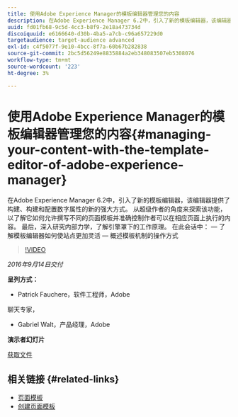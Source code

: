 ```yaml
---
title: 使用Adobe Experience Manager的模板编辑器管理您的内容
description: 在Adobe Experience Manager 6.2中，引入了新的模板编辑器，该编辑器提供了构建、构建和配置数字属性的新的强大方式。 从超级作者的角度来探索该功能，以了解它如何允许撰写不同的页面模板并准确控制作者可以在相应页面上执行的内容。 最后，深入研究内部力学，了解引擎罩下的工作原理。
uuid: fd01fb68-9c5d-4cc3-b8f9-2e18a473734d
discoiquuid: e6166640-d30b-4ba5-a7cb-c96a657229d0
targetaudience: target-audience advanced
exl-id: c4f5077f-9e10-4bcc-8f7a-60b67b282838
source-git-commit: 2bc5d56249e8835884a2eb348083507eb5308076
workflow-type: tm+mt
source-wordcount: '223'
ht-degree: 3%

---
```


# 使用Adobe Experience Manager的模板编辑器管理您的内容{#managing-your-content-with-the-template-editor-of-adobe-experience-manager}

在Adobe Experience Manager 6.2中，引入了新的模板编辑器，该编辑器提供了构建、构建和配置数字属性的新的强大方式。 从超级作者的角度来探索该功能，以了解它如何允许撰写不同的页面模板并准确控制作者可以在相应页面上执行的内容。 最后，深入研究内部力学，了解引擎罩下的工作原理。 在此会话中： — 了解模板编辑器如何使站点更加灵活 — 概述模板机制的操作方式

>[!VIDEO](https://video.tv.adobe.com/v/19300/?quality=9)

*2016年9月14日交付*

**呈列方式：**

* Patrick Fauchere，软件工程师，Adobe

聊天专家，

* Gabriel Walt，产品经理，Adobe

**演示者幻灯片**

[获取文件](assets/aem-gems-91416-template-editor.pdf)

## 相关链接 {#related-links}

* [页面模板](https://docs.adobe.com/docs/en/aem/6-2/develop/templates/page-templates-editable.html)
* [创建页面模板](https://docs.adobe.com/docs/en/aem/6-2/author/site-page-features/templates.html)